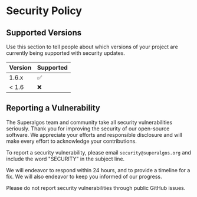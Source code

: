# Security Policy

## Supported Versions

Use this section to tell people about which versions of your project are
currently being supported with security updates.

| Version | Supported          |
| ------- | ------------------ |
| 1.6.x   | :white_check_mark: |
| < 1.6   | :x:                |

## Reporting a Vulnerability

The Superalgos team and community take all security vulnerabilities seriously. Thank you for improving the security of our open-source software. We appreciate your efforts and responsible disclosure and will make every effort to acknowledge your contributions.

To report a security vulnerability, please email `security@superalgos.org` and include the word "SECURITY" in the subject line.

We will endeavor to respond within 24 hours, and to provide a timeline for a fix. We will also endeavor to keep you informed of our progress.

Please do not report security vulnerabilities through public GitHub issues. 